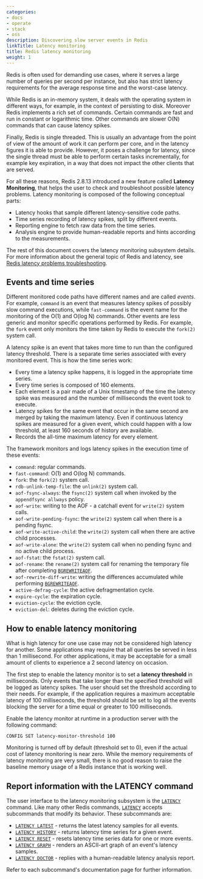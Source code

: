 ```yaml
---
categories:
- docs
- operate
- stack
- oss
description: Discovering slow server events in Redis
linkTitle: Latency monitoring
title: Redis latency monitoring
weight: 1
---
```


Redis is often used for demanding use cases, where it
serves a large number of queries per second per instance, but also has strict latency requirements for the average response
time and the worst-case latency.

While Redis is an in-memory system, it deals with the operating system in
different ways, for example, in the context of persisting to disk.
Moreover Redis implements a rich set of commands. Certain commands
are fast and run in constant or logarithmic time. Other commands are slower
O(N) commands that can cause latency spikes.

Finally, Redis is single threaded. This is usually an advantage
from the point of view of the amount of work it can perform per core, and in
the latency figures it is able to provide. However, it poses
a challenge for latency, since the single
thread must be able to perform certain tasks incrementally, for
example key expiration, in a way that does not impact the other clients
that are served.

For all these reasons, Redis 2.8.13 introduced a new feature called
**Latency Monitoring**, that helps the user to check and troubleshoot possible
latency problems. Latency monitoring is composed of the following conceptual
parts:

* Latency hooks that sample different latency-sensitive code paths.
* Time series recording of latency spikes, split by different events.
* Reporting engine to fetch raw data from the time series.
* Analysis engine to provide human-readable reports and hints according to the measurements.

The rest of this document covers the latency monitoring subsystem
details. For more information about the general topic of Redis
and latency, see [Redis latency problems troubleshooting](/topics/latency).

## Events and time series

Different monitored code paths have different names and are called *events*.
For example, `command` is an event that measures latency spikes of possibly slow
command executions, while `fast-command` is the event name for the monitoring
of the O(1) and O(log N) commands. Other events are less generic and monitor
specific operations performed by Redis. For example, the `fork` event
only monitors the time taken by Redis to execute the `fork(2)` system call.

A latency spike is an event that takes more time to run than the configured latency
threshold. There is a separate time series associated with every monitored
event. This is how the time series work:

* Every time a latency spike happens, it is logged in the appropriate time series.
* Every time series is composed of 160 elements.
* Each element is a pair made of a Unix timestamp of the time the latency spike was measured and the number of milliseconds the event took to execute.
* Latency spikes for the same event that occur in the same second are merged by taking the maximum latency. Even if continuous latency spikes are measured for a given event, which could happen with a low threshold, at least 160 seconds of history are available.
* Records the all-time maximum latency for every element.

The framework monitors and logs latency spikes in the execution time of these events:

* `command`: regular commands.
* `fast-command`: O(1) and O(log N) commands.
* `fork`: the `fork(2)` system call.
* `rdb-unlink-temp-file`: the `unlink(2)` system call.
* `aof-fsync-always`: the `fsync(2)` system call when invoked by the `appendfsync allways` policy.
* `aof-write`: writing to the AOF - a catchall event for `write(2)` system calls.
* `aof-write-pending-fsync`: the `write(2)` system call when there is a pending fsync.
* `aof-write-active-child`: the `write(2)` system call when there are active child processes.
* `aof-write-alone`: the `write(2)` system call when no pending fsync and no active child process.
* `aof-fstat`: the `fstat(2)` system call.
* `aof-rename`: the `rename(2)` system call for renaming the temporary file after completing [`BGREWRITEAOF`](/commands/bgrewriteaof).
* `aof-rewrite-diff-write`: writing the differences accumulated while performing [`BGREWRITEAOF`](/commands/bgrewriteaof).
* `active-defrag-cycle`: the active defragmentation cycle.
* `expire-cycle`: the expiration cycle.
* `eviction-cycle`: the eviction cycle.
* `eviction-del`: deletes during the eviction cycle.

## How to enable latency monitoring

What is high latency for one use case may not be considered high latency for another. Some applications may require that all queries be served in less than 1 millisecond. For other applications, it may be acceptable for a small amount of clients to experience a 2 second latency on occasion.

The first step to enable the latency monitor is to set a **latency threshold** in milliseconds. Only events that take longer than the specified threshold will be logged as latency spikes. The user should set the threshold according to their needs. For example, if the application requires a maximum acceptable latency of 100 milliseconds, the threshold should be set to log all the events blocking the server for a time equal or greater to 100 milliseconds.

Enable the latency monitor at runtime in a production server
with the following command:

    CONFIG SET latency-monitor-threshold 100

Monitoring is turned off by default (threshold set to 0), even if the actual cost of latency monitoring is near zero. While the memory requirements of latency monitoring are very small, there is no good reason to raise the baseline memory usage of a Redis instance that is working well.

## Report information with the LATENCY command

The user interface to the latency monitoring subsystem is the [`LATENCY`](/commands/latency) command.
Like many other Redis commands, [`LATENCY`](/commands/latency) accepts subcommands that modify its behavior. These subcommands are:

* [`LATENCY LATEST`](/commands/latency-latest) - returns the latest latency samples for all events.
* [`LATENCY HISTORY`](/commands/latency-history) - returns latency time series for a given event.
* [`LATENCY RESET`](/commands/latency-reset) - resets latency time series data for one or more events.
* [`LATENCY GRAPH`](/commands/latency-graph) - renders an ASCII-art graph of an event's latency samples.
* [`LATENCY DOCTOR`](/commands/latency-doctor) - replies with a human-readable latency analysis report.

Refer to each subcommand's documentation page for further information.
